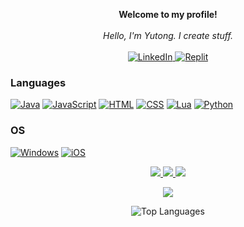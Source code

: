 <p align="center">
    <b>Welcome to my profile!</b><br><br>
    <i>
        Hello, I'm Yutong. I create stuff.<br>
    </i><br>
    <a href="https://www.linkedin.com/in/yutong-han-b6558a20a/">
        <img src="https://img.shields.io/badge/LinkedIn-blue?style=flat-square&logo=linkedin" alt="LinkedIn">
    </a>
    <a href="https://replit.com/@YutongHan2">
        <img src="https://img.shields.io/badge/Replit-blue?style=flat-square&logo=replit" alt="Replit">
    </a>
</p>

### Languages
[![Java](https://img.shields.io/badge/java-black?style=for-the-badge&logo=openjdk)](https://github.com/yutonghanofficial)
[![JavaScript](https://img.shields.io/badge/javascript-black?style=for-the-badge&logo=javascript)](https://github.com/yutonghanofficial)
[![HTML](https://img.shields.io/badge/html-black?style=for-the-badge&logo=html5)](https://github.com/yutonghanofficial)
[![CSS](https://img.shields.io/badge/css-black?style=for-the-badge&logo=css3)](https://github.com/yutonghanofficial)
[![Lua](https://img.shields.io/badge/lua-black?style=for-the-badge&logo=lua)](https://github.com/yutonghanofficial)
[![Python](https://img.shields.io/badge/python-black?style=for-the-badge&logo=python)](https://github.com/yutonghanofficial)

### OS
[![Windows](https://img.shields.io/badge/Windows-black?style=for-the-badge&logo=Windows)](https://github.com/yutonghanofficial)
[![iOS](https://img.shields.io/badge/iOS-black?style=for-the-badge&logo=iOS)](https://github.com/yutonghanofficial)

<p align="center">
  <a href="https://github.com/yutonghanofficial">
    <img src="http://github-profile-summary-cards.vercel.app/api/cards/profile-details?username=yutonghanofficial&theme=transparent" />
  </a>
  <a href="https://github.com/yutonghanofficial">
    <img src="https://github-readme-streak-stats.herokuapp.com/?user=yutonghanofficial&hide_border=true&card_width=338&theme=transparent" />
  </a>
  <a href="https://github.com/yutonghanofficial">
    <img src="http://github-profile-summary-cards.vercel.app/api/cards/stats?username=yutonghanofficial&theme=transparent" />
  </a>
</p>

<p align="center">
  <a href="https://github.com/yutonghanofficial">
    <img src="https://komarev.com/ghpvc/?username=yutonghanofficial&color=blue&style=flat)" />
  </a>
</p>

<p align="center">
  <picture>
    <source
      srcset="https://github-readme-stats-steel-omega.vercel.app/api/top-langs/?username=yutonghanofficial&layout=donut&icon_color=2d77dc&title_color=2d77dc&text_color=ffffff&bg_color=0d1117&hide_border=true&cache_seconds=1800&langs_count=10&theme=transparent"
    />
    <source
      srcset="https://github-readme-stats-steel-omega.vercel.app/api/top-langs/?username=yutonghanofficial&layout=pie&hide_border=true&cache_seconds=1800&langs_count=10&theme=transparent"
    />
    <img
       src="https://github-readme-stats-steel-omega.vercel.app/api/top-langs/?username=yutonghanofficial&layout=pie&hide_border=true&cache_seconds=1800&langs_count=10&theme=transparent"
       alt="Top Languages"
     />
  </picture>
</p>
